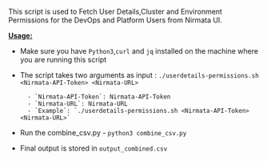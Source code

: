 This script is used to Fetch User Details,Cluster and Environment Permissions for the DevOps and Platform Users from Nirmata UI.

<ins>**Usage:**</ins>
- Make sure you have `Python3`,`curl` and `jq` installed on the machine where you are running this script
- The script takes two arguments as input : `./userdetails-permissions.sh <Nirmata-API-Token> <Nirmata-URL>`
        
        - `Nirmata-API-Token`: Nirmata-API-Token
        - `Nirmata-URL`: Nirmata-URL
        - `Example`: `./userdetails-permissions.sh <Nirmata-API-Token> <Nirmata-URL>`

- Run the combine_csv.py
        - `python3 combine_csv.py`
- Final output is stored in `output_combined.csv`

